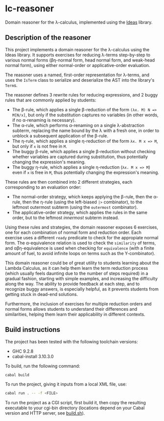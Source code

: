 # lc-reasoner

Domain reasoner for the λ-calculus, implemented using the [Ideas](https://ideas.science.uu.nl/) library.

## Description of the reasoner

This project implements a domain reasoner for the λ-calculus using the Ideas library. It supports exercises
for reducing λ-terms step-by-step to various normal forms (βη-normal form, head normal form, and weak-head normal
form), using either normal-order or applicative-order evaluation.

The reasoner uses a named, first-order representation for λ-terms, and uses the `IsTerm` class to serialize and
deserialize the AST into the library's `Term`s.

The reasoner defines 3 rewrite rules for reducing expressions, and 2 buggy rules that are commonly applied by students:

* The β-rule, which applies a single β-reduction of the form `(λx. M) N => M[N/x]`, but only if the substitution captures
no variables (in other words, if no α-renaming is necessary).
* The α-rule, which performs α-renaming on a single λ-abstraction subterm, replacing the name bound by the λ with a fresh one, in order to unblock a subsequent application of the β-rule.
* The η-rule, which applies a single η-reduction of the form `λx. M x => M`, but only if `x` is not free in `M`.
* The buggy β-rule, which applies a single β-reduction without checking whether variables are captured during substitution, thus potentially changing the expression's meaning.
* The buggy η-rule, which applies a single η-reduction (`λx. M x => M`) even if `x` is free in `M`, thus potentially changing the expression's meaning.

These rules are then combined into 2 different strategies, each corresponding to an evaluation order:

* The normal-order strategy, which keeps applying the β-rule, then the α-rule, then the η-rule (using the left-biased `|>` combinator), to the leftmost outermost subterm (using the `outermost` combinator).
* The applicative-order strategy, which applies the rules in the same order, but to the leftmost _innermost_ subterm instead.

Using these rules and strategies, the domain reasoner exposes 6 exercises, one for each combination of normal form
and reduction order. Each exercise uses a different `ready` predicate to check for the appropiate normal form. The α-equivalence relation is used to check the `similarity` of terms, and αβη-equivalence is used when checking for `equivalence` (with a finite amount of fuel, to avoid infinite loops on terms such as the Y-combinator).

This domain reasoner could be of great utility to students learning about the Lambda Calculus, as it can help them learn
the term reduction process (which usually feels daunting due to the number of steps required) in a gradual fashion,
starting with simple examples, and increasing the difficulty along the way. The ability to provide feedback at each step, and to recognize buggy answers, is especially helpful, as it prevents students from getting stuck in dead-end solutions.

Furthermore, the inclusion of exercises for multiple reduction orders and normal forms allows students to
understand their differences and similarities, helping them learn their applicability in different contexts.

## Build instructions

The project has been tested with the following toolchain versions:

* GHC 9.2.8
* cabal-install 3.10.3.0

To build, run the following command:

```sh
cabal build
```

To run the project, giving it inputs from a local XML file, use:

```sh
cabal run . -- -f <FILE>
```

To run the project as a CGI script, first build it, then copy the resulting executable to your cgi-bin directory (locations depend on your Cabal version and HTTP server, see [build.sh](build.sh)).
